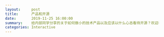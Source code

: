 ```yaml
---
layout:     post
title:      产品和开源
date:       2019-11-25 16:00:00
summary:    给内部同学分享的关于如何做小的技术产品以及应该以什么心态看待开源？欢迎看不懂的同学留言讨论！
categories: Interactive
---
```


<object data="https://qpluspicture.oss-cn-beijing.aliyuncs.com/ts-upload/oN9nbH.pdf" width="100%" height="1000" type='application/pdf'/>
